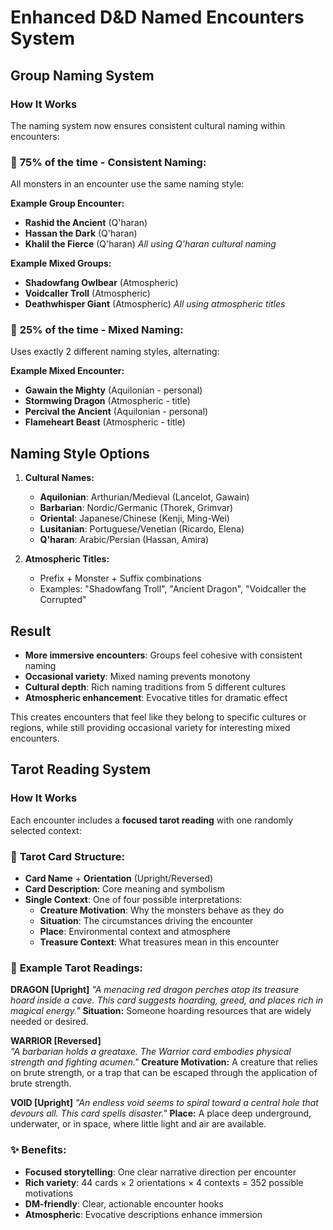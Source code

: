 # Enhanced D&D Named Encounters System

## Group Naming System

### How It Works

The naming system now ensures consistent cultural naming within encounters:

### 🎯 **75% of the time - Consistent Naming:**
All monsters in an encounter use the same naming style:

**Example Group Encounter:**
- **Rashid the Ancient** (Q'haran)
- **Hassan the Dark** (Q'haran) 
- **Khalil the Fierce** (Q'haran)
*All using Q'haran cultural naming*

**Example Mixed Groups:**
- **Shadowfang Owlbear** (Atmospheric)
- **Voidcaller Troll** (Atmospheric)
- **Deathwhisper Giant** (Atmospheric)
*All using atmospheric titles*

### 🎲 **25% of the time - Mixed Naming:**
Uses exactly 2 different naming styles, alternating:

**Example Mixed Encounter:**
- **Gawain the Mighty** (Aquilonian - personal)
- **Stormwing Dragon** (Atmospheric - title)
- **Percival the Ancient** (Aquilonian - personal)
- **Flameheart Beast** (Atmospheric - title)

## Naming Style Options

1. **Cultural Names:**
   - **Aquilonian**: Arthurian/Medieval (Lancelot, Gawain)
   - **Barbarian**: Nordic/Germanic (Thorek, Grimvar)
   - **Oriental**: Japanese/Chinese (Kenji, Ming-Wei)
   - **Lusitanian**: Portuguese/Venetian (Ricardo, Elena)
   - **Q'haran**: Arabic/Persian (Hassan, Amira)

2. **Atmospheric Titles:**
   - Prefix + Monster + Suffix combinations
   - Examples: "Shadowfang Troll", "Ancient Dragon", "Voidcaller the Corrupted"

## Result

- **More immersive encounters**: Groups feel cohesive with consistent naming
- **Occasional variety**: Mixed naming prevents monotony
- **Cultural depth**: Rich naming traditions from 5 different cultures
- **Atmospheric enhancement**: Evocative titles for dramatic effect

This creates encounters that feel like they belong to specific cultures or regions, while still providing occasional variety for interesting mixed encounters.

## Tarot Reading System

### How It Works

Each encounter includes a **focused tarot reading** with one randomly selected context:

### 🎴 **Tarot Card Structure:**
- **Card Name** + **Orientation** (Upright/Reversed)
- **Card Description**: Core meaning and symbolism
- **Single Context**: One of four possible interpretations:
  - **Creature Motivation**: Why the monsters behave as they do
  - **Situation**: The circumstances driving the encounter  
  - **Place**: Environmental context and atmosphere
  - **Treasure Context**: What treasures mean in this encounter

### 📖 **Example Tarot Readings:**

**DRAGON [Upright]**
*"A menacing red dragon perches atop its treasure hoard inside a cave. This card suggests hoarding, greed, and places rich in magical energy."*
**Situation:** Someone hoarding resources that are widely needed or desired.

**WARRIOR [Reversed]**  
*"A barbarian holds a greataxe. The Warrior card embodies physical strength and fighting acumen."*
**Creature Motivation:** A creature that relies on brute strength, or a trap that can be escaped through the application of brute strength.

**VOID [Upright]**
*"An endless void seems to spiral toward a central hole that devours all. This card spells disaster."*
**Place:** A place deep underground, underwater, or in space, where little light and air are available.

### ✨ **Benefits:**
- **Focused storytelling**: One clear narrative direction per encounter
- **Rich variety**: 44 cards × 2 orientations × 4 contexts = 352 possible motivations
- **DM-friendly**: Clear, actionable encounter hooks
- **Atmospheric**: Evocative descriptions enhance immersion